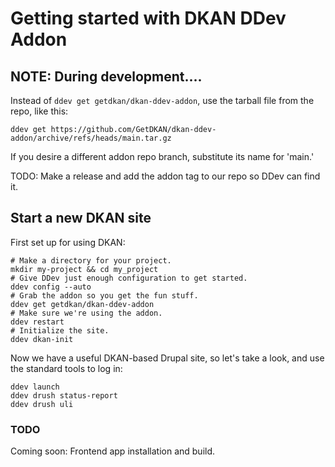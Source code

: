 # Getting started with DKAN DDev Addon

## NOTE: During development....

Instead of `ddev get getdkan/dkan-ddev-addon`, use the tarball file from the repo, like this:

    ddev get https://github.com/GetDKAN/dkan-ddev-addon/archive/refs/heads/main.tar.gz

If you desire a different addon repo branch, substitute its name for 'main.'

TODO: Make a release and add the addon tag to our repo so DDev can find it.

## Start a new DKAN site

First set up for using DKAN:

    # Make a directory for your project.
    mkdir my-project && cd my_project
    # Give DDev just enough configuration to get started.
    ddev config --auto
    # Grab the addon so you get the fun stuff.
    ddev get getdkan/dkan-ddev-addon
    # Make sure we're using the addon.
    ddev restart
    # Initialize the site.
    ddev dkan-init

Now we have a useful DKAN-based Drupal site, so let's take a look, and use the
standard tools to log in:

    ddev launch
    ddev drush status-report
    ddev drush uli

### TODO

Coming soon: Frontend app installation and build.
